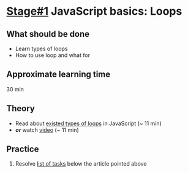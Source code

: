 # [Stage#1](../../) JavaScript basics: Loops

## What should be done

- Learn types of loops
- How to use loop and what for

## Approximate learning time

30 min

## Theory

- Read about [existed types of loops](https://javascript.info/while-for) in JavaScript (~ 11 min)
- _**or**_ watch [video](https://www.youtube.com/watch?v=Kn06785pkJg) (~ 11 min)

## Practice

1. Resolve [list of tasks](https://javascript.info/while-for#tasks) below the article pointed above
